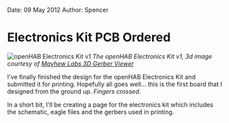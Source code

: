Date: 09 May 2012
Author: Spencer

# Electronics Kit PCB Ordered

![openHAB Electronics Kit v1](/attachments/electronics-kit-v1.png)
*The openHAB Electronics Kit v1, 3d image courtesy of [Mayhew Labs 3D Gerber Viewer](http://mayhewlabs.com/webGerber/)*

I've finally finished the design for the openHAB Electronics Kit and submitted it for printing. Hopefully all goes well... this is the first board that I designed from the ground up. *Fingers crossed*.

<!-- ~~fold~~ -->

In a short bit, I'll be creating a page for the electronics kit which includes the schematic, eagle files and the gerbers used in printing.
